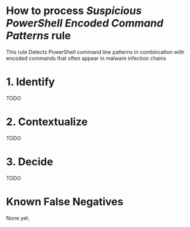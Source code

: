# How to process *Suspicious PowerShell Encoded Command Patterns* rule
This rule Detects PowerShell command line patterns in combincation with encoded commands that often appear in malware infection chains

# 1. Identify
TODO

# 2. Contextualize
TODO

# 3. Decide
TODO

# Known False Negatives
None yet.
